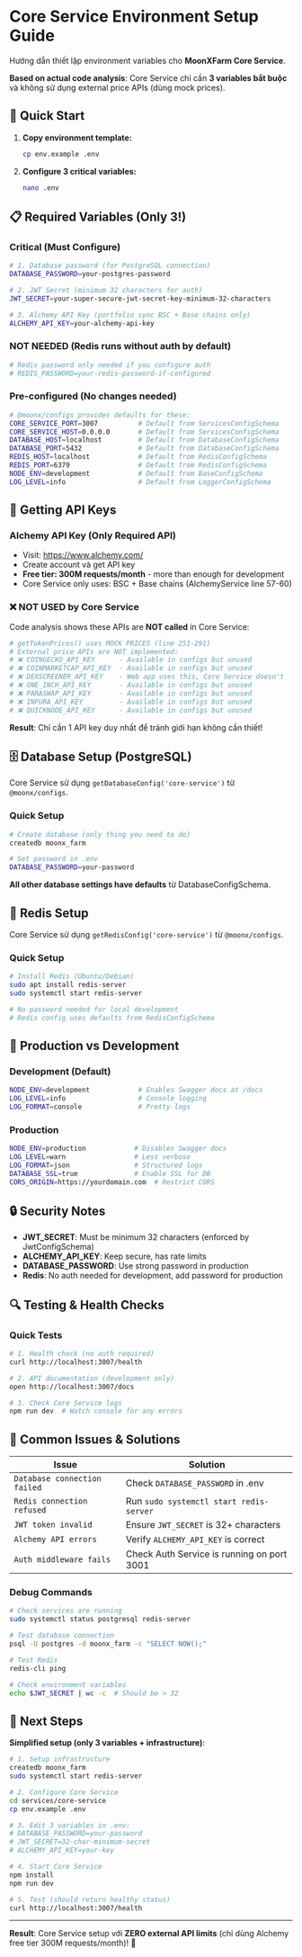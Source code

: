# Core Service Environment Setup Guide

Hướng dẫn thiết lập environment variables cho **MoonXFarm Core Service**.

**Based on actual code analysis**: Core Service chỉ cần **3 variables bắt buộc** và không sử dụng external price APIs (dùng mock prices).

## 🚀 Quick Start

1. **Copy environment template:**
   ```bash
   cp env.example .env
   ```

2. **Configure 3 critical variables:**
   ```bash
   nano .env
   ```

## 📋 Required Variables (Only 3!)

### **Critical (Must Configure)**
```bash
# 1. Database password (for PostgreSQL connection)
DATABASE_PASSWORD=your-postgres-password

# 2. JWT Secret (minimum 32 characters for auth)  
JWT_SECRET=your-super-secure-jwt-secret-key-minimum-32-characters

# 3. Alchemy API Key (portfolio sync BSC + Base chains only)
ALCHEMY_API_KEY=your-alchemy-api-key
```

### **NOT NEEDED (Redis runs without auth by default)**
```bash
# Redis password only needed if you configure auth
# REDIS_PASSWORD=your-redis-password-if-configured
```

### **Pre-configured (No changes needed)**
```bash
# @moonx/configs provides defaults for these:
CORE_SERVICE_PORT=3007          # Default from ServicesConfigSchema
CORE_SERVICE_HOST=0.0.0.0       # Default from ServicesConfigSchema  
DATABASE_HOST=localhost         # Default from DatabaseConfigSchema
DATABASE_PORT=5432              # Default from DatabaseConfigSchema
REDIS_HOST=localhost            # Default from RedisConfigSchema
REDIS_PORT=6379                 # Default from RedisConfigSchema
NODE_ENV=development            # Default from BaseConfigSchema
LOG_LEVEL=info                  # Default from LoggerConfigSchema
```

## 🔑 Getting API Keys

### **Alchemy API Key (Only Required API)**
- Visit: https://www.alchemy.com/
- Create account và get API key  
- **Free tier: 300M requests/month** - more than enough for development
- Core Service only uses: BSC + Base chains (AlchemyService line 57-60)

### **❌ NOT USED by Core Service** 
Code analysis shows these APIs are **NOT called** in Core Service:
```bash
# getTokenPrices() uses MOCK PRICES (line 251-291)
# External price APIs are NOT implemented:
# ❌ COINGECKO_API_KEY      - Available in configs but unused
# ❌ COINMARKETCAP_API_KEY  - Available in configs but unused  
# ❌ DEXSCREENER_API_KEY    - Web app uses this, Core Service doesn't
# ❌ ONE_INCH_API_KEY       - Available in configs but unused
# ❌ PARASWAP_API_KEY       - Available in configs but unused
# ❌ INFURA_API_KEY         - Available in configs but unused
# ❌ QUICKNODE_API_KEY      - Available in configs but unused
```

**Result**: Chỉ cần 1 API key duy nhất để tránh giới hạn không cần thiết!

## 🗄️ Database Setup (PostgreSQL)

Core Service sử dụng `getDatabaseConfig('core-service')` từ `@moonx/configs`.

### **Quick Setup**
```bash
# Create database (only thing you need to do)
createdb moonx_farm

# Set password in .env
DATABASE_PASSWORD=your-password
```

**All other database settings have defaults** từ DatabaseConfigSchema.

## 🔴 Redis Setup

Core Service sử dụng `getRedisConfig('core-service')` từ `@moonx/configs`.

### **Quick Setup**
```bash
# Install Redis (Ubuntu/Debian)
sudo apt install redis-server
sudo systemctl start redis-server

# No password needed for local development
# Redis config uses defaults from RedisConfigSchema
```

## 🚀 Production vs Development

### **Development (Default)**
```bash
NODE_ENV=development            # Enables Swagger docs at /docs
LOG_LEVEL=info                  # Console logging
LOG_FORMAT=console              # Pretty logs  
```

### **Production**  
```bash
NODE_ENV=production            # Disables Swagger docs
LOG_LEVEL=warn                 # Less verbose
LOG_FORMAT=json                # Structured logs
DATABASE_SSL=true              # Enable SSL for DB
CORS_ORIGIN=https://yourdomain.com  # Restrict CORS
```

## 🔒 Security Notes

- **JWT_SECRET**: Must be minimum 32 characters (enforced by JwtConfigSchema)
- **ALCHEMY_API_KEY**: Keep secure, has rate limits
- **DATABASE_PASSWORD**: Use strong password in production  
- **Redis**: No auth needed for development, add password for production

## 🔍 Testing & Health Checks

### **Quick Tests**
```bash
# 1. Health check (no auth required)
curl http://localhost:3007/health

# 2. API documentation (development only)
open http://localhost:3007/docs

# 3. Check Core Service logs
npm run dev  # Watch console for any errors
```

## 🚨 Common Issues & Solutions

| Issue | Solution |
|-------|----------|
| `Database connection failed` | Check `DATABASE_PASSWORD` in .env |
| `Redis connection refused` | Run `sudo systemctl start redis-server` |
| `JWT token invalid` | Ensure `JWT_SECRET` is 32+ characters |
| `Alchemy API errors` | Verify `ALCHEMY_API_KEY` is correct |
| `Auth middleware fails` | Check Auth Service is running on port 3001 |

### **Debug Commands**
```bash
# Check services are running
sudo systemctl status postgresql redis-server

# Test database connection
psql -U postgres -d moonx_farm -c "SELECT NOW();"

# Test Redis
redis-cli ping

# Check environment variables
echo $JWT_SECRET | wc -c  # Should be > 32
```

## 🎯 Next Steps

**Simplified setup (only 3 variables + infrastructure)**:

```bash
# 1. Setup infrastructure  
createdb moonx_farm
sudo systemctl start redis-server

# 2. Configure Core Service
cd services/core-service
cp env.example .env

# 3. Edit 3 variables in .env:
# DATABASE_PASSWORD=your-password
# JWT_SECRET=32-char-minimum-secret  
# ALCHEMY_API_KEY=your-key

# 4. Start Core Service
npm install
npm run dev

# 5. Test (should return healthy status)
curl http://localhost:3007/health
```

---

**Result**: Core Service setup với **ZERO external API limits** (chỉ dùng Alchemy free tier 300M requests/month)! 🚀 